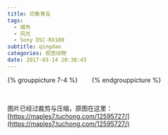 ```yaml
---
title: 印象青岛
tags:
  - 城市
  - 风光
  - Sony DSC-RX100
subtitle: qingdao
categories: 视觉动物
date: 2017-03-14 20:38:43
---
```


{% grouppicture 7-4 %}
<img data-original="http://oc3nlt0h2.bkt.clouddn.com/qd-1.jpg" />
<img data-original="http://oc3nlt0h2.bkt.clouddn.com/qd-2.jpg" />
<img data-original="http://oc3nlt0h2.bkt.clouddn.com/qd-3.jpg" />
<img data-original="http://oc3nlt0h2.bkt.clouddn.com/qd-4.jpg" />
<img data-original="http://oc3nlt0h2.bkt.clouddn.com/qd-5.jpg" />
<img data-original="http://oc3nlt0h2.bkt.clouddn.com/qd-6.jpg" />
<img data-original="http://oc3nlt0h2.bkt.clouddn.com/qd-7.jpg" />
{% endgrouppicture %}

<!-- more -->

<br />

图片已经过裁剪与压缩，原图在这里：[https://maples7.tuchong.com/12595727/](https://maples7.tuchong.com/12595727/)
